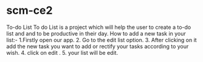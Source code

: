 # scm-ce2
To-do List 
To do List is a project which will help the user to create a to-do list and and to be productive in their day. 
How to add a new task in your list:-
1.Firstly open our app.
2. Go to the edit list option.
3. After clicking on it add the new task you want to add or rectify your tasks according to your wish.
4. click on edit .
5. your list will be edit.
